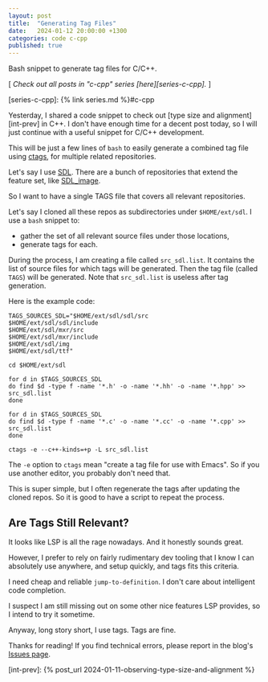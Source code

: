 ```yaml
---
layout: post
title:  "Generating Tag Files"
date:   2024-01-12 20:00:00 +1300
categories: code c-cpp
published: true
---
```


Bash snippet to generate tag files for C/C++.

[ *Check out all posts in "c-cpp" series [here][series-c-cpp].* ]

[series-c-cpp]: {% link series.md %}#c-cpp

Yesterday, I shared a code snippet to check out [type size and alignment][int-prev] in C++. I don't have enough time for a decent post today, so I will just continue with a useful snippet for C/C++ development.

This will be just a few lines of `bash` to easily generate a combined tag file using [ctags][ctags], for multiple related repositories.

Let's say I use [SDL][sdl]. There are a bunch of repositories that extend the feature set, like [SDL_image][sdl-image].

[sdl]: https://github.com/libsdl-org/SDL
[sdl-image]: https://github.com/libsdl-org/SDL_image/

So I want to have a single TAGS file that covers all relevant repositories.

Let's say I cloned all these repos as subdirectories under `$HOME/ext/sdl`. I use a `bash` snippet to:
- gather the set of all relevant source files under those locations,
- generate tags for each.

During the process, I am creating a file called `src_sdl.list`. It contains the list of source files for which tags will be generated. Then the tag file (called `TAGS`) will be generated. Note that `src_sdl.list` is useless after tag generation.

Here is the example code:

``` shell
TAGS_SOURCES_SDL="$HOME/ext/sdl/sdl/src
$HOME/ext/sdl/sdl/include
$HOME/ext/sdl/mxr/src
$HOME/ext/sdl/mxr/include
$HOME/ext/sdl/img
$HOME/ext/sdl/ttf"

cd $HOME/ext/sdl

for d in $TAGS_SOURCES_SDL
do find $d -type f -name '*.h' -o -name '*.hh' -o -name '*.hpp' >> src_sdl.list
done

for d in $TAGS_SOURCES_SDL
do find $d -type f -name '*.c' -o -name '*.cc' -o -name '*.cpp' >> src_sdl.list
done

ctags -e --c++-kinds=+p -L src_sdl.list
```

The `-e` option to `ctags` mean "create a tag file for use with Emacs". So if you use another editor, you probably don't need that.

This is super simple, but I often regenerate the tags after updating the cloned repos. So it is good to have a script to repeat the process.

## Are Tags Still Relevant?

It looks like LSP is all the rage nowadays. And it honestly sounds great.

However, I prefer to rely on fairly rudimentary dev tooling that I know I can absolutely use anywhere, and setup quickly, and tags fits this criteria.

I need cheap and reliable `jump-to-definition`. I don't care about intelligent code completion.

I suspect I am still missing out on some other nice features LSP provides, so I intend to try it sometime.

Anyway, long story short, I use tags. Tags are fine.

Thanks for reading! If you find technical errors, please report in the blog's [Issues page][report].

[report]: https://github.com/kenanb/kenanb-blog/issues

[int-prev]: {% post_url 2024-01-11-observing-type-size-and-alignment %}

[ctags]: https://ctags.io/
